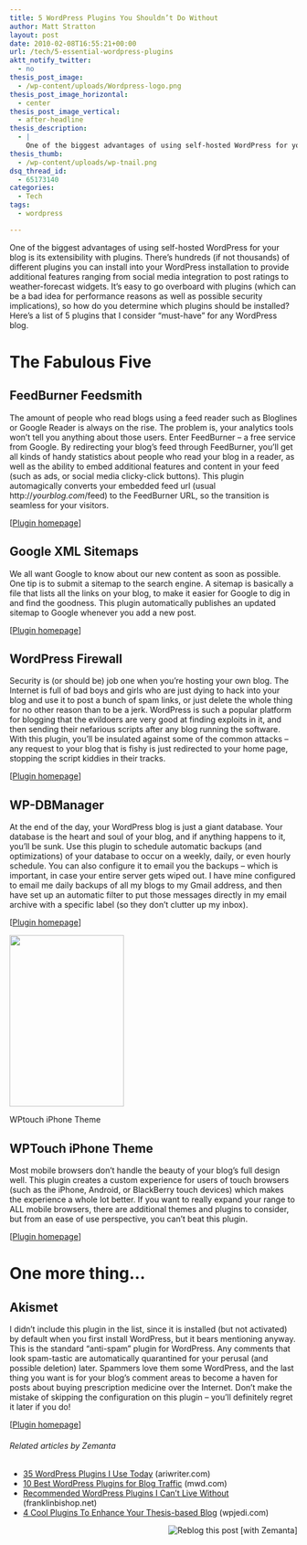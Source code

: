 ```yaml
---
title: 5 WordPress Plugins You Shouldn’t Do Without
author: Matt Stratton
layout: post
date: 2010-02-08T16:55:21+00:00
url: /tech/5-essential-wordpress-plugins
aktt_notify_twitter:
  - no
thesis_post_image:
  - /wp-content/uploads/Wordpress-logo.png
thesis_post_image_horizontal:
  - center
thesis_post_image_vertical:
  - after-headline
thesis_description:
  - |
    One of the biggest advantages of using self-hosted WordPress for your blog is its extensibility with plugins. There's hundreds (if not thousands) of different plugins you can install into your WordPress installation to provide additional features ranging from social media integration to post ratings to weather-forecast widgets. It's easy to go overboard with plugins (which can be a bad idea for performance reasons as well as possible security implications), so how do you determine which plugins should be installed? Here's a list of 5 plugins that I consider "must-have" for any WordPress blog.
thesis_thumb:
  - /wp-content/uploads/wp-tnail.png
dsq_thread_id:
  - 65173140
categories:
  - Tech
tags:
  - wordpress

---
```

One of the biggest advantages of using self-hosted WordPress for your blog is its extensibility with plugins. There&#8217;s hundreds (if not thousands) of different plugins you can install into your WordPress installation to provide additional features ranging from social media integration to post ratings to weather-forecast widgets. It&#8217;s easy to go overboard with plugins (which can be a bad idea for performance reasons as well as possible security implications), so how do you determine which plugins should be installed? Here&#8217;s a list of 5 plugins that I consider &#8220;must-have&#8221; for any WordPress blog.

# The Fabulous Five

## FeedBurner Feedsmith

The amount of people who read blogs using a feed reader such as Bloglines or Google Reader is always on the rise. The problem is, your analytics tools won&#8217;t tell you anything about those users. Enter FeedBurner &#8211; a free service from Google. By redirecting your blog&#8217;s feed through FeedBurner, you&#8217;ll get all kinds of handy statistics about people who read your blog in a reader, as well as the ability to embed additional features and content in your feed (such as ads, or social media clicky-click buttons). This plugin automagically converts your embedded feed url (usual http://_yourblog.com_/feed) to the FeedBurner URL, so the transition is seamless for your visitors.
  
[<a href="http://www.google.com/support/feedburner/bin/answer.py?hl=en&answer=78483" target="_blank">Plugin homepage</a>]

## Google XML Sitemaps

We all want Google to know about our new content as soon as possible. One tip is to submit a sitemap to the search engine. A sitemap is basically a file that lists all the links on your blog, to make it easier for Google to dig in and find the goodness. This plugin automatically publishes an updated sitemap to Google whenever you add a new post.
  
[<a href="http://wordpress.org/extend/plugins/google-sitemap-generator/" target="_blank">Plugin homepage</a>]

## WordPress Firewall

Security is (or should be) job one when you&#8217;re hosting your own blog. The Internet is full of bad boys and girls who are just dying to hack into your blog and use it to post a bunch of spam links, or just delete the whole thing for no other reason than to be a jerk. WordPress is such a popular platform for blogging that the evildoers are very good at finding exploits in it, and then sending their nefarious scripts after any blog running the software. With this plugin, you&#8217;ll be insulated against some of the common attacks &#8211; any request to your blog that is fishy is just redirected to your home page, stopping the script kiddies in their tracks.
  
[<a href="http://www.seoegghead.com/software/wordpress-firewall.seo" target="_blank">Plugin homepage</a>]

## WP-DBManager

At the end of the day, your WordPress blog is just a giant database. Your database is the heart and soul of your blog, and if anything happens to it, you&#8217;ll be sunk. Use this plugin to schedule automatic backups (and optimizations) of your database to occur on a weekly, daily, or even hourly schedule. You can also configure it to email you the backups &#8211; which is important, in case your entire server gets wiped out. I have mine configured to email me daily backups of all my blogs to my Gmail address, and then have set up an automatic filter to put those messages directly in my email archive with a specific label (so they don&#8217;t clutter up my inbox).
  
[<a href="http://wordpress.org/extend/plugins/wp-dbmanager/" target="_blank">Plugin homepage</a>]

<div id="attachment_5846" style="width: 210px" class="wp-caption alignright">
  <a href="/wp-content/uploads/p_480_320_311E9B73-668D-4E2B-AC1E-4F3A3D4329C4.jpeg"><img class="size-medium wp-image-5846" title="WPtouch iPhone Theme" src="/wp-content/uploads/p_480_320_311E9B73-668D-4E2B-AC1E-4F3A3D4329C4-200x300.jpg" alt="" width="200" height="300" srcset="/wp-content/uploads/p_480_320_311E9B73-668D-4E2B-AC1E-4F3A3D4329C4-200x300.jpg 200w, /wp-content/uploads/p_480_320_311E9B73-668D-4E2B-AC1E-4F3A3D4329C4.jpeg 320w" sizes="(max-width: 200px) 100vw, 200px" /></a>
  
  <p class="wp-caption-text">
    WPtouch iPhone Theme
  </p>
</div>

## WPTouch iPhone Theme

Most mobile browsers don&#8217;t handle the beauty of your blog&#8217;s full design well. This plugin creates a custom experience for users of touch browsers (such as the iPhone, Android, or BlackBerry touch devices) which makes the experience a whole lot better. If you want to really expand your range to ALL mobile browsers, there are additional themes and plugins to consider, but from an ease of use perspective, you can&#8217;t beat this plugin.
  
[<a href="http://wordpress.org/extend/plugins/wptouch/" target="_blank">Plugin homepage</a>]

# One more thing&#8230;

## Akismet

I didn&#8217;t include this plugin in the list, since it is installed (but not activated) by default when you first install WordPress, but it bears mentioning anyway. This is the standard &#8220;anti-spam&#8221; plugin for WordPress. Any comments that look spam-tastic are automatically quarantined for your perusal (and possible deletion) later. Spammers love them some WordPress, and the last thing you want is for your blog&#8217;s comment areas to become a haven for posts about buying prescription medicine over the Internet. Don&#8217;t make the mistake of skipping the configuration on this plugin &#8211; you&#8217;ll definitely regret it later if you do!
  
[<a href="http://wordpress.org/extend/plugins/akismet/" target="_blank">Plugin homepage</a>]

<h6 class="zemanta-related-title" style="font-size: 1em;">
  Related articles by Zemanta
</h6>

<ul class="zemanta-article-ul">
  <li class="zemanta-article-ul-li">
    <a href="http://ariwriter.com/35-wordpress-plugins-i-use-today/">35 WordPress Plugins I Use Today</a> (ariwriter.com)
  </li>
  <li class="zemanta-article-ul-li">
    <a href="http://www.mwd.com/2009/10/833/">10 Best WordPress Plugins for Blog Traffic</a> (mwd.com)
  </li>
  <li class="zemanta-article-ul-li">
    <a href="http://franklinbishop.net/recommended-wordpress-plugins-i-cant-live-without/">Recommended WordPress Plugins I Can&#8217;t Live Without</a> (franklinbishop.net)
  </li>
  <li class="zemanta-article-ul-li">
    <a href="http://www.wpjedi.com/4-cool-plugins-to-enhance-your-thesis-based-blog/">4 Cool Plugins To Enhance Your Thesis-based Blog</a> (wpjedi.com)
  </li>
</ul>

<div class="zemanta-pixie" style="margin-top: 10px; height: 15px;">
  <a class="zemanta-pixie-a" title="Reblog this post [with Zemanta]" href="http://reblog.zemanta.com/zemified/7c217bb3-4a44-4dc4-88ab-be1c8a220478/"><img class="zemanta-pixie-img" style="border: none; float: right;" src="http://img.zemanta.com/reblog_c.png?x-id=7c217bb3-4a44-4dc4-88ab-be1c8a220478" alt="Reblog this post [with Zemanta]" /></a><span class="zem-script more-related pretty-attribution"></span>
</div>